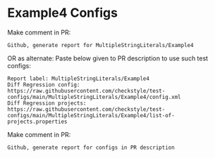 # Example4 Configs
Make comment in PR:
```
Github, generate report for MultipleStringLiterals/Example4
```
OR as alternate:
Paste below given to PR description to use such test configs:
```
Report label: MultipleStringLiterals/Example4
Diff Regression config: https://raw.githubusercontent.com/checkstyle/test-configs/main/MultipleStringLiterals/Example4/config.xml
Diff Regression projects: https://raw.githubusercontent.com/checkstyle/test-configs/main/MultipleStringLiterals/Example4/list-of-projects.properties
```
Make comment in PR:
```
Github, generate report for configs in PR description
```
